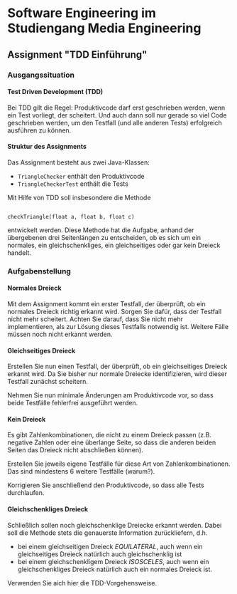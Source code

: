 # Software Engineering im Studiengang Media Engineering

## Assignment "TDD Einführung"  

### Ausgangssituation

#### Test Driven Development (TDD)

Bei TDD gilt die Regel: Produktivcode darf erst geschrieben werden, wenn
ein Test vorliegt, der scheitert. Und auch dann soll nur gerade so
viel Code geschrieben werden, um den Testfall (und alle anderen Tests)
erfolgreich ausführen zu können.

#### Struktur des Assignments

Das Assignment besteht aus zwei Java-Klassen:

- <code>TriangleChecker</code> enthält den Produktivcode
- <code>TriangleCheckerTest</code> enthält die Tests

Mit Hilfe von TDD soll insbesondere die Methode

<code>
checkTriangle(float a, float b, float c)
</code>

entwickelt werden. Diese Methode hat die Aufgabe, anhand
der übergebenen drei Seitenlängen zu entscheiden, ob es
sich um ein normales, ein gleichschenkliges, ein
gleichseitiges oder gar kein Dreieck handelt.


### Aufgabenstellung

#### Normales Dreieck

Mit dem Assignment kommt ein erster Testfall,
der überprüft, ob ein normales Dreieck richtig erkannt
wird. Sorgen Sie dafür, dass der Testfall nicht mehr scheitert.
Achten Sie darauf, dass Sie nicht mehr implementieren, als
zur Lösung dieses Testfalls notwendig ist. Weitere
Fälle müssen noch nicht erkannt werden.

#### Gleichseitiges Dreieck

Erstellen Sie nun einen Testfall, der überprüft, 
ob ein gleichseitiges Dreieck erkannt wird. 
Da Sie bisher nur normale Dreiecke identifizieren,
wird dieser Testfall zunächst scheitern.

Nehmen Sie nun minimale Änderungen am Produktivcode vor, 
so dass beide Testfälle fehlerfrei ausgeführt werden.

#### Kein Dreieck

Es gibt Zahlenkombinationen, die nicht zu einem 
Dreieck passen (z.B. negative Zahlen oder 
eine überlange Seite, so dass die anderen beiden
Seiten das Dreieck nicht abschließen können).

Erstellen Sie jeweils eigene Testfälle für diese
Art von Zahlenkombinationen. Das sind mindestens 
6 weitere Testfälle (warum?).

Korrigieren Sie anschließend den Produktivcode,
so dass alle Tests durchlaufen.

#### Gleichschenkliges Dreieck

Schließlich sollen noch gleichschenklige Dreiecke
erkannt werden. Dabei soll die
Methode stets die genauerste Information 
zurückliefern, d.h.
- bei einem gleichseitigen Dreieck *EQUILATERAL*, auch wenn 
  ein gleichseitiges Dreieck natürlich auch gleichschenklig
  ist
- bei einem gleichschenkligem Dreieck *ISOSCELES*, auch wenn
  ein gleichschenkliges Dreieck natürlich auch ein
  normales Dreieck ist.

Verwenden Sie aich hier die TDD-Vorgehensweise.
